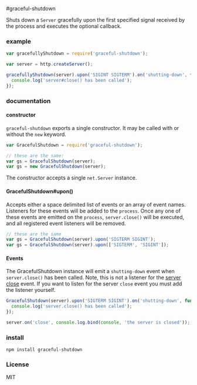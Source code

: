 #graceful-shutdown

Shuts down a `Server` gracefully upon the first specified signal received by the process and executes the optional callback.

### example

```js
var gracefullyShutdown = require('graceful-shutdown');

var server = http.createServer();

gracefullyShutdown(server).upon('SIGINT SIGTERM').on('shutting-down', function() {
  console.log('server#close() has been called');
});
```

### documentation

#### constructor
`graceful-shutdown` exports a single constructor. It may be called with or without the `new` keyword.

```js
var GracefulShutdown = require('graceful-shutdown');

// these are the same:
var gs = GracefulShutdown(server);
var gs = new GracefulShutdown(server);
```

The constructor accepts a single `net.Server` instance.

#### GracefulShutdown#upon()

Accepts either a space delimited list of events or an array of event names. Listeners for these events will be added to the `process`. Once any one of these events are emitted on the `process`, `server.close()` will be executed, and all registered event listeners will be removed.

```js
// these are the same
var gs = GracefulShutdown(server).upon('SIGTERM SIGINT');
var gs = GracefulShutdown(server).upon(['SIGTERM', 'SIGINT']);
```

#### Events

The GracefulShutdown instance will emit a `shutting-down` event when `server.close()` has been called.
Note, this is not a listener for the [server close](http://nodejs.org/api/net.html#net_server_close_callback) event. If you want to listen for the server `close` event you must add the listener yourself.

```js
GracefulShutdown(server).upon('SIGTERM SIGINT').on('shutting-down', function() {
  console.log('server.close() has been called');
});

server.on('close', console.log.bind(console, 'the server is closed'));
```

### install

```
npm install graceful-shutdown
```

### License

MIT
